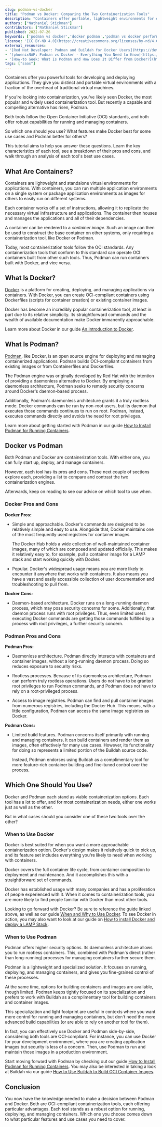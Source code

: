 ```yaml
---
slug: podman-vs-docker
title: "Podman vs Docker: Comparing the Two Containerization Tools"
description: "Containers offer portable, lightweight environments for developing and deploying applications. And while Docker has been the most popular containerization tool, Podman has arisen as a compelling alternative. What sets the two tools apart, and when should you use one over the other? Find out in this tutorial comparing Podman and Docker."
authors: ["Nathaniel Stickman"]
contributors: ["Nathaniel Stickman"]
published: 2022-07-26
keywords: ['podman vs docker','docker podman','podman vs docker performance']
license: '[CC BY-ND 4.0](https://creativecommons.org/licenses/by-nd/4.0)'
external_resources:
- '[Red Hat Developer: Podman and Buildah for Docker Users](https://developers.redhat.com/blog/2019/02/21/podman-and-buildah-for-docker-users#)'
- '[phoenixNAP: Podman vs Docker - Everything You Need to Know](https://phoenixnap.com/kb/podman-vs-docker)'
- '[How-to Geek: What Is Podman and How Does It Differ from Docker?](https://www.howtogeek.com/devops/what-is-podman-and-how-does-it-differ-from-docker/)'
tags: ["saas"]
---
```


Containers offer you powerful tools for developing and deploying applications. They give you distinct and portable virtual environments with a fraction of the overhead of traditional virtual machines.

If you're looking into containerization, you've likely seen Docker, the most popular and widely used containerization tool. But recently a capable and compelling alternative has risen, Podman.

Both tools follow the Open Container Initiative (OCI) standards, and both offer robust capabilities for running and managing containers.

So which one should you use? What features make Docker best for some use cases and Podman better for others?

This tutorial aims to help you answer these questions. Learn the key characteristics of each tool, see a breakdown of their pros and cons, and walk through an analysis of each tool's best use cases.

## What Are Containers?

Containers are lightweight and standalone virtual environments for applications. With containers, you can run multiple application environments on a single system or package application environments as images for others to easily run on different systems.

Each container works off a set of instructions, allowing it to replicate the necessary virtual infrastructure and applications. The container then houses and manages the applications and all of their dependencies.

A container can be rendered to a *container image*. Such an image can then be used to construct the base container on other systems, only requiring a containerization tool, like Docker or Podman.

Today, most containerization tools follow the OCI standards. Any containerization tools that conform to this standard can operate OCI containers built from other such tools. Thus, Podman can run containers built with Docker, and vice versa.

## What Is Docker?

[Docker](https://www.docker.com/) is a platform for creating, deploying, and managing applications via containers. With Docker, you can create OCI-compliant containers using Dockerfiles (scripts for container creation) or existing container images.

Docker has become an incredibly popular containerization tool, at least in part due to its relative simplicity. Its straightforward commands and the wealth of available documentation make Docker immanently approachable.

Learn more about Docker in our guide [An Introduction to Docker](/docs/guides/introduction-to-docker/).

## What Is Podman?

[Podman](https://podman.io/), like Docker, is an open source engine for deploying and managing containerized applications. Podman builds OCI-compliant containers from existing images or from Containerfiles and Dockerfiles.

The Podman engine was originally developed by Red Hat with the intention of providing a daemonless alternative to Docker. By employing a daemonless architecture, Podman seeks to remedy security concerns around Docker's daemon-based process.

Additionally, Podman's daemonless architecture grants it a truly rootless mode. Docker commands can be run by non-root users, but its daemon that executes those commands continues to run on root. Podman, instead, executes commands directly and avoids the need for root privileges.

Learn more about getting started with Podman in our guide [How to Install Podman for Running Containers](/docs/guides/using-podman/).

## Docker vs Podman

Both Podman and Docker are containerization tools. With either one, you can fully start up, deploy, and manage containers.

However, each tool has its pros and cons. These next couple of sections explore each, providing a list to compare and contrast the two containerization engines.

Afterwards, keep on reading to see our advice on which tool to use when.

### Docker Pros and Cons

**Docker Pros:**

-   Simple and approachable. Docker's commands are designed to be relatively simple and easy to use. Alongside that, Docker maintains one of the most frequently used registries for container images.

    The Docker Hub holds a wide collection of well-maintained container images, many of which are composed and updated officially. This makes it relatively easy to, for example, pull a container image for a LAMP stack and start working quickly with Docker.

-   Popular. Docker's widespread usage means you are more likely to encounter it anywhere that works with containers. It also means you have a vast and easily accessible collection of user documentation and troubleshooting to pull from.

**Docker Cons:**

-   Daemon-based architecture. Docker runs on a long-running daemon process, which may pose security concerns for some. Additionally, that daemon process runs with root privileges. Thus, even limited users executing Docker commands are getting those commands fulfilled by a process with root privileges, a further security concern.

### Podman Pros and Cons

**Podman Pros:**

-   Daemonless architecture. Podman directly interacts with containers and container images, without a long-running daemon process. Doing so reduces exposure to security risks.

-   Rootless processes. Because of its daemonless architecture, Podman can perform truly rootless operations. Users do not have to be granted root privileges to run Podman commands, and Podman does not have to rely on a root-privileged process.

-   Access to image registries. Podman can find and pull container images from numerous registries, including the Docker Hub. This means, with a little configuration, Podman can access the same image registries as Docker.

**Podman Cons:**

-   Limited build features. Podman concerns itself primarily with running and managing containers. It can build containers and render them as images, often effectively for many use cases. However, its functionality for doing so represents a limited portion of the Buildah source code.

    Instead, Podman endorses using Buildah as a complimentary tool for more feature-rich container building and fine-tuned control over the process.

## Which One Should You Use?

Docker and Podman each stand as viable containerization options. Each tool has a lot to offer, and for most containerization needs, either one works just as well as the other.

But in what cases should you consider one of these two tools over the other?

### When to Use Docker

Docker is best suited for when you want a more approachable containerization option. Docker's design makes it relatively quick to pick up, and its feature set includes everything you're likely to need when working with containers.

Docker covers the full container life cycle, from container composition to deployment and maintenance. And it accomplishes this with a straightforward set of commands.

Docker has established usage with many companies and has a proliferation of people experienced with it. When it comes to containerization tools, you are more likely to find people familiar with Docker than most other tools.

Looking to go forward with Docker? Be sure to reference the guide linked above, as well as our guide [When and Why to Use Docker](/docs/guides/when-and-why-to-use-docker/). To see Docker in action, you may also want to look at our guide on [How to install Docker and deploy a LAMP Stack](/docs/guides/how-to-install-docker-and-deploy-a-lamp-stack/).

### When to Use Podman

Podman offers higher security options. Its daemonless architecture allows you to run rootless containers. This, combined with Podman's direct (rather than long-running) processes for managing containers further secure them.

Podman is a lightweight and specialized solution. It focuses on running, deploying, and managing containers, and gives you fine-grained control of these processes.

At the same time, options for building containers and images are available, though limited. Podman keeps tightly focused on its specialization and prefers to work with Buildah as a complimentary tool for building containers and container images.

This specialization and light footprint are useful in contexts where you want more control for running and managing containers, but don't need the more advanced build capabilities (or are able to rely on another tool for them).

In fact, you can effectively use Docker and Podman side-by-side, considering both tools are OCI-compliant. For instance, you can use Docker for your development environment, where you are creating application images but security is less of a concern. Then, use Podman to run and maintain those images in a production environment.

Start moving forward with Podman by checking out our guide [How to Install Podman for Running Containers](/docs/guides/using-podman/). You may also be interested in taking a look at Buildah via our guide [How to Use Buildah to Build OCI Container Images](/docs/guides/using-buildah-oci-images/).

## Conclusion

You now have the knowledge needed to make a decision between Podman and Docker. Both are OCI-compliant containerization tools, each offering particular advantages. Each tool stands as a robust option for running, deploying, and managing containers. Which one you choose comes down to what particular features and use cases you need to cover.
